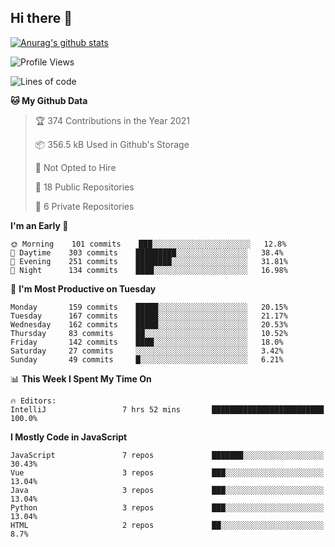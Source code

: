 ## Hi there 👋

[![Anurag's github stats](https://github-readme-stats.vercel.app/api?username=Songwonseok)](https://github.com/anuraghazra/github-readme-stats)



<!--START_SECTION:waka-->
![Profile Views](http://img.shields.io/badge/Profile%20Views-23-blue)

![Lines of code](https://img.shields.io/badge/From%20Hello%20World%20I%27ve%20Written-2.9%20million%20lines%20of%20code-blue)

**🐱 My Github Data** 

> 🏆 374 Contributions in the Year 2021
 > 
> 📦 356.5 kB Used in Github's Storage 
 > 
> 🚫 Not Opted to Hire
 > 
> 📜 18 Public Repositories 
 > 
> 🔑 6 Private Repositories  
 > 
**I'm an Early 🐤** 

```text
🌞 Morning    101 commits    ███░░░░░░░░░░░░░░░░░░░░░░   12.8% 
🌆 Daytime    303 commits    █████████░░░░░░░░░░░░░░░░   38.4% 
🌃 Evening    251 commits    ████████░░░░░░░░░░░░░░░░░   31.81% 
🌙 Night      134 commits    ████░░░░░░░░░░░░░░░░░░░░░   16.98%

```
📅 **I'm Most Productive on Tuesday** 

```text
Monday       159 commits    █████░░░░░░░░░░░░░░░░░░░░   20.15% 
Tuesday      167 commits    █████░░░░░░░░░░░░░░░░░░░░   21.17% 
Wednesday    162 commits    █████░░░░░░░░░░░░░░░░░░░░   20.53% 
Thursday     83 commits     ██░░░░░░░░░░░░░░░░░░░░░░░   10.52% 
Friday       142 commits    ████░░░░░░░░░░░░░░░░░░░░░   18.0% 
Saturday     27 commits     ░░░░░░░░░░░░░░░░░░░░░░░░░   3.42% 
Sunday       49 commits     █░░░░░░░░░░░░░░░░░░░░░░░░   6.21%

```


📊 **This Week I Spent My Time On** 

```text
🔥 Editors: 
IntelliJ                 7 hrs 52 mins       █████████████████████████   100.0%

```

**I Mostly Code in JavaScript** 

```text
JavaScript               7 repos             ███████░░░░░░░░░░░░░░░░░░   30.43% 
Vue                      3 repos             ███░░░░░░░░░░░░░░░░░░░░░░   13.04% 
Java                     3 repos             ███░░░░░░░░░░░░░░░░░░░░░░   13.04% 
Python                   3 repos             ███░░░░░░░░░░░░░░░░░░░░░░   13.04% 
HTML                     2 repos             ██░░░░░░░░░░░░░░░░░░░░░░░   8.7%

```



<!--END_SECTION:waka-->
